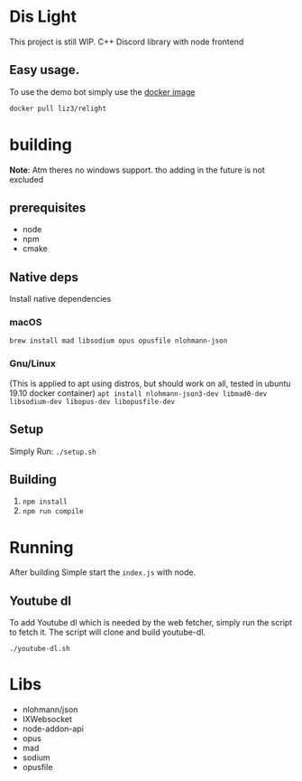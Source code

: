 # Dis Light

This project is still WIP.
C++ Discord library with node frontend

## Easy usage.

To use the demo bot simply use the [docker image](https://hub.docker.com/r/liz3/relight)

```sh
docker pull liz3/relight
```

# building

**Note**: Atm theres no windows support. tho adding in the future is not excluded

## prerequisites

- node
- npm
- cmake

## Native deps

Install native dependencies

### macOS

`brew install mad libsodium opus opusfile nlohmann-json`

### Gnu/Linux

(This is applied to apt using distros, but should work on all, tested in ubuntu 19.10 docker container)
`apt install nlohmann-json3-dev libmad0-dev libsodium-dev libopus-dev libopusfile-dev`

## Setup

Simply Run: `./setup.sh`

## Building

1. `npm install`
2. `npm run compile`

# Running

After building Simple start the `index.js` with node.

## Youtube dl

To add Youtube dl which is needed by the web fetcher, simply run the script to fetch it. The script will clone and build youtube-dl.

`./youtube-dl.sh`

# Libs

- nlohmann/json
- IXWebsocket
- node-addon-api
- opus
- mad
- sodium
- opusfile
